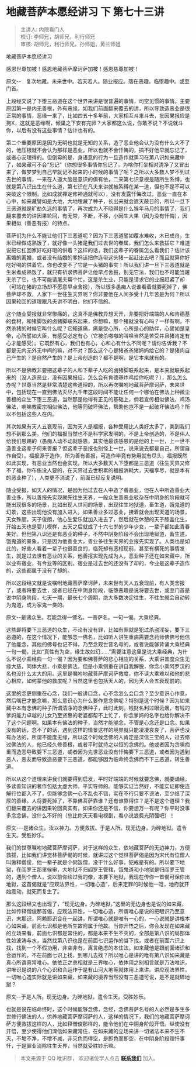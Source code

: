 # 地藏菩萨本愿经讲习 下 第七十三讲

> 主讲人: 内院看门人 <br />
> 校订: 李师兄，胡师兄，利行师兄 <br />
> 审核: 胡师兄，利行师兄，孙师姐，黄兰师姐 <br />

地藏菩萨本愿经讲习

感恩世尊加被！感恩地藏菩萨摩诃萨加被！感恩慈尊加被！

原文--　复次地藏。未来世中。若天若人。随业报应。落在恶趣。临堕趣中。或至门首。

上段经文说了下堕三恶道在这个世界来讲是很普遍的事情，司空见惯的事情。主要原因第一是内无善根，外有恶缘，如我们前面翻来覆去的讲，所以导致造恶业是很正常的事情，恶缘一来了，比如四五十多年前，大家相互斗来斗去，批因果报应是狗X，这就是恶缘啊，倾巢之下安有完卵？大家都这么说，你敢不说？不说就斗你，以后有没有这些事情？估计也有的。

第二个重要原因是因为无明也就是无知的关系，造了恶业他会认为没有什么大不了的，他压根就不会认为那样是恶业，所以也就不会忏悔的，搞不好他早就忘记了，或者心安理得的。但倒霉的是，身语意的行为一旦造作就熏习在第八识如来藏中了，如来藏可不会“忘记”（你想很多事情你忘记了，为啥你打坐相对清净了又冒出来了，做梦梦到自己早就记不起来的小时候的事情了呢？之所以大多数人梦不到过去世的事情，一来在人道大脑是意识的俱有依，二来第七识意根是随所生系缚，也就是第八识出生在什么道，第七识在凡夫来讲就被系缚在某一道，但也不是不可以突破这个限制，比如成就禅定修神通就可以），没有发露忏悔改过，恶业一直在本心中，如来藏譬如是大地，大地埋藏了种子，长出来就会遮天蔽日的，所以一旦下三恶道就是旷劫久远的事情了，再次成为人不晓得是什么猴年马月的事情了，我们翻来覆去的讲因果轮回，有无常，不断，不移，小因生大果（因为没有忏悔），因果相似（善恶有报）的特点。

菩萨们为什么不能让他们下三恶道呢？因为下三恶道譬如覆水难收，木已成舟，生米已经做成熟饭了，就好像一头猪是我们过去世的眷属，我们怎么来救拔它？难道说把它扛回家好吃好喝的供着？这样的话，我们这辈子的眷属怎么看我们？估计该离婚的离婚，或者没有结婚的爹妈该把你连带这头猪一起赶出去吧？而且就算你好吃好喝的供着它，你也改变不了它是一头猪的事实！所以我们讲一旦下三恶道就是生米煮成熟饭了，就只有祈求佛菩萨让他早点舍报，别无它法，我们也不可能当屠夫杀了它，也不可能请屠夫帮个忙，这是杀生业，只能是请求它的业报赶紧了却（可站在猪的立场却不愿意早点舍报），所以很多愚痴人说谁看着就要死掉了，佛菩萨却不救，人家下一世往生天界呢？你非要他在人间多受十几年苦是为何？所以因果轮回的道理跟凡夫讲不明白，他们不信的。

这个随业受报就非常惨痛的，这真不是佛教异想天开，非要把好端端的人和肯德基的食材，和猪脚饭的卤猪脚联系起来，你想嘛，那个猪就没有心吗？一样有啊，不然杀猪的时候它叫什么呢？它知道痛，痛是受心所，心所是心的助伴，心譬如是皇帝，心所譬如大臣，有感受必定有心（它被杀嗷嗷的叫唤当然是苦受并且猪肯定有心才能感受）。它既然有心，我们也有心，心和心有什么不同呢？请你告诉我？不都是无内无外无中间的嘛，对不对？那么这个心是猪爸爸猪妈妈给它的？是猪肉自己产生的？是自然产生的？是上帝创造的？都不是啊，是它本来就有的。

所以不是佛教非要把这辈子的人和下辈子人吃的卤猪脚联系起来，是本来就联系起来的（没人造恶业，没有因果报应，怎么会有肯德基炸鸡给你吃呢？），那么怎么办呢？世尊当然是非常清楚这些道理的，所以再次嘱咐地藏菩萨摩诃萨，未来世中，包括现在一直到佛法灭尽九千年这段时间不能让任何一个哪怕在佛法上种微尘善根的众生下堕三恶道，当然那是他得有正见的基础上，倘若宣传相似佛法，鸡汤佛法，喇嘛教密宗相似佛法，他等同破坏佛法，帮助他岂不是一起破坏佛法吗？所以不包括这些人在内。

其次如果有天人五衰现前，因为天人是福报，各种受用比人类好太多了，美到我们想不到那么美。他们的福报当然也不是科学家发明的，不是上帝创造的，不是伟人给我们恩赐的（愚痴人动不动就感恩，其实他最该感恩的是他的上一世，上一世不造善业这辈子何来善报？但这辈子恶报也别怪上一世，说来说去都是自己，所谓自作自受）。福报源于造作，所为善有善报，可造作毕竟有势用就有尽头，福报既然如此实现，有恶业当然也会实现，所以大多数天人下堕都是三恶道（往生天界又修不了福，你布施没人要的，在天界过去世积累的福报消耗大，天福享尽，就是本有的恶业种了），人类更不消说了，前面已经反复说明。

随业受报，如天人的情况，是因为他过去在人中造了善恶业，但在人中所造善业大善业多，所以善报先实现就先往生天界，一般众生善恶业驳杂在中阴身的阶段就可能出现很多的场景，比如出现人世间的场景，出现往生地狱道，畜生道，饿鬼道的幻景，这些出现他没有加入进入，如果善业多过恶业，接着就会出现天道的场景，天女殊丽，天子俊朗，他心生爱乐就加入进去了，然后就在休憩的天子膝盖化生，开始五天也是婴儿模样，五天之后就成了十六七岁的少年少女，一辈子都如此青春美好。但他第八识还是有恶业的种子，不然中阴身阶段不会出现地狱道，畜生道，饿鬼道的景象，只是因为他善业大，善业多往生天界的业报先实现了。人类也是如此的，好些人看着一辈子也很善良的，临死却有恶相现前，甚至有横死的事情发生，就是过去世有恶业的关系，他善报实现先成为人，恶业种子还在如来藏中，所以业有宿业，有今业等的区别，宿业是过去世的还没有了却的，今业是这辈子造作的，这些都属于没有了却的。

所以这段经文就是说嘱咐地藏菩萨摩诃萨，未来世有天人五衰现前，有人类舍报了，或者将要去世，或者已经在中阴身阶段，临堕恶趣是说将要去世，或至门首是说中阴身阶段，七天一期，最长七个周期，绝大多数决定往生，不往生就会自动转为鬼道，成为家鬼一类的。

原文--是诸众生。若能念得一佛名。一菩萨名。一句一偈。大乘经典。

这些即将要下三恶道的众生，不论有没有罪，比如有罪就是犯过杀盗淫妄，要下三恶道的，在这个情况下，能够念一佛名，比如听人讲生重病需要念药师佛佛号他信了他能念，其他的佛号也记不得，乃至念观世音名号的，或者说能够背诵大乘经典一句一偈，比如“真性有为空，缘生故如幻……”需要注意这里是说大乘经典，为什么不说小乘经典一句一偈？因为要和佛菩萨的悲心相应的关系，大乘讲普度众生无缘大慈，同体大悲，小乘是佛法，但是小乘侧重在讲自我解脱，你念小乘阿罗汉的名也没什么太大的用。这里是嘱咐地藏菩萨摩诃萨救度，你不读大乘难以和他的悲心相应，如何蒙他的救度呢？当然这里也包括天人的，因为天人会五衰现前的。

这里的念更侧重在心念，我们一般讲口念，心不念怎么会口念？至少意识心作意，然后嘴巴才能念嘛，那么意识心为什么要作意念佛呢？特别是这个时候？因为如来藏中本有念佛的种子所谓清净的念佛种子，此时此刻。钱财名利过眼云烟，有钱的爹妈能力卓越的儿女乃至贤惠的老婆都帮不上忙了，你念爹妈的名字也给你解决不了这个问题啊。如果本有佛法的种子，当然才能够念，不管是心念还是口念。如果没有的话，念不了的话，遇到这样的情景这样的境界就只能凄凄哀哀了，菩萨也没有办法的，所谓不能度无缘，所以这个时候念佛的人肯定是深信三宝的人，过去修过佛法的人，他已经久修善根，或者平时就持之以恒的念佛的。他或者因为贪嗔痴重而造恶导致要下三恶道，或者因为先世恶业没有忏悔要下三恶道，或者因为遇到恶人，恶友而导致造恶要下三恶道，都能够因为临命终念佛而不下三恶道，转生善道。

所以从这个道理来讲我们就要得到启发，平时好端端的时候就要念佛，就要诵经，多读善知识的著作包括太虚大师，平实导师的。能够实证当然好，不能实证即使连解行位都入不了，但能够念佛一心不乱也不错，实在不行只要不谤法，至少结了深厚的善缘。人将要死掉了，不靠佛菩萨靠谁？还有谁靠得住？是不是这个道理？我们翻来覆去的讲因果轮回真实有，如果你还是不信，你要想万一有呢？你平时没事多念念佛，没什么不好的（总比你天天看电视剧，看小说浪费光阴强吧）！

原文---是诸众生。汝以神力。方便救拔。于是人所。现无边身。为碎地狱。遣令生天。受胜妙乐。

我们的世尊嘱咐地藏菩萨摩诃萨，对于这样的众生，依地藏菩萨的无边神力，方便救拔，比如我们讲觉林菩萨偈的时候，就讲过这个觉林菩萨偈是因为宋代有位僧人叫做释僧俊，他一辈子就是个粥饭僧，没干什么好事，犯戒是有的。所以要下地狱，在阎罗王那里候审，大地狱不归阎罗王管辖，饿鬼道和小地狱是归阎罗王管的，遇到个僧人，说以前你绘过我的像，本要下地狱，我现在传你一首偈可保你出地狱，这首偈就是“应观法界性，一切唯心造”，后来定罪的时候他一唸，地府就开始震动，就死而复生了。

那么这段经文也出现了，“现无边身。为碎地狱。”这里的无边身也是说的如来藏，比如传释僧俊那首偈，应观法界性，一切唯心造，所谓唯心是说的把眼识乃至意识，末那识，阿赖耶识合在一起讲，所谓唯心就是唯有一心的，一心说就是讲根本心如来藏，前面七识都是他所生故附属于他故。当你开悟之后，你会发现在如来藏的立场来看，前面七识都是常住的，都是本来不生不灭的，全部是第八识的局部体性如波涛与水，当然找第八识也是在前面七识运作的当下找，或者在前面六识上找，找到一个不假功用，非空非有，离言绝虑的本住法。如来藏他是跟前面诸识和合运作的，不在前面七识上找，到哪儿去找？所以唯心是讲的唯有第八识如来藏是真心所谓真常唯心。依依正之总相就是三界唯心，依体用之别相言就是万法唯识，讲唯识是说的八个心识和合运作于是有山河大地等就体用上来讲。讲应观法界性，一切唯心造实际就是讲如来藏，如来藏的境界当然没有三恶道可说，是不是就碎地狱？

原文--于是人所。现无边身。为碎地狱。遣令生天。受胜妙乐。

也就是说在临命终时，这个时候能够念佛，念经，念佛菩萨名号的人必然是多生多世修行佛法的人，供养地藏菩萨摩诃萨的人，这样的情况下，我们的地藏菩萨摩诃萨方便救拔这样的人，比如释僧俊那样的，能令他们在中阴身阶段开悟。纵使没有开悟，至少使得他们深信如来藏常住，在如来藏的立场来讲一切诸法本来不生不灭，不垢不净，不增不减，非灭色而得空，是即色而即空，在中阴身阶段理忏事忏，于是罪业消除往生天界，当然就受胜妙乐嘛。

> 本文来源于 QQ 唯识群， 欢迎诸位学人点击 **[联系我们](https://mp.weixin.qq.com/s/lZCfWjmLjgNR165Tx4_bCQ)** 加入。

